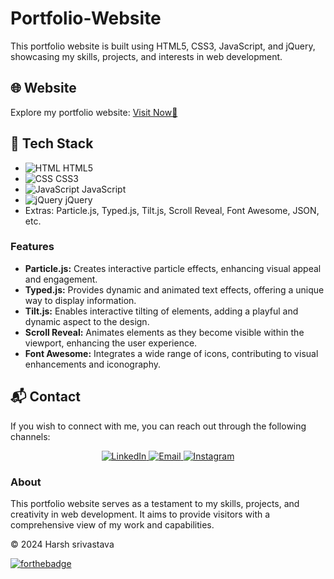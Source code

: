 # Portfolio-Website

This portfolio website is built using HTML5, CSS3, JavaScript, and jQuery, showcasing my skills, projects, and interests in web development.

## 🌐 Website

Explore my portfolio website: [Visit Now🚀](#)

## 📌 Tech Stack

- ![HTML](https://img.shields.io/badge/html5%20-%23E34F26.svg?&style=for-the-badge&logo=html5&logoColor=white) HTML5
- ![CSS](https://img.shields.io/badge/css3%20-%231572B6.svg?&style=for-the-badge&logo=css3&logoColor=white) CSS3
- ![JavaScript](https://img.shields.io/badge/javascript%20-%23323330.svg?&style=for-the-badge&logo=javascript&logoColor=%23F7DF1E) JavaScript
- ![jQuery](https://img.shields.io/badge/jquery-%230769AD.svg?style=for-the-badge&logo=jquery&logoColor=white) jQuery
- Extras: Particle.js, Typed.js, Tilt.js, Scroll Reveal, Font Awesome, JSON, etc.

### Features

- **Particle.js:** Creates interactive particle effects, enhancing visual appeal and engagement.
- **Typed.js:** Provides dynamic and animated text effects, offering a unique way to display information.
- **Tilt.js:** Enables interactive tilting of elements, adding a playful and dynamic aspect to the design.
- **Scroll Reveal:** Animates elements as they become visible within the viewport, enhancing the user experience.
- **Font Awesome:** Integrates a wide range of icons, contributing to visual enhancements and iconography.

## 📬 Contact

If you wish to connect with me, you can reach out through the following channels:

<div align="center">
  <a href="https://www.linkedin.com/in/harsh-srivastava-a4ab8a273/" target="_blank">
    <img alt="LinkedIn" src="https://img.shields.io/badge/linkedin%20-%230077B5.svg?&style=for-the-badge&logo=linkedin&logoColor=white" />
  </a>
  
  <a href="mailto:harshsrivastava1834@gmail.com" target="_blank">
    <img alt="Email" src="https://img.shields.io/badge/Gmail-D14836?style=for-the-badge&logo=gmail&logoColor=white" />
  </a>
  
  <a href="https://www.instagram.com/harshsrivastava07/" target="_blank">
    <img alt="Instagram" src="https://img.shields.io/badge/Instagram-%23E4405F?style=for-the-badge&logo=instagram&logoColor=white" />
  </a>
</div>


### About

This portfolio website serves as a testament to my skills, projects, and creativity in web development. It aims to provide visitors with a comprehensive view of my work and capabilities.

© 2024 Harsh srivastava

[![forthebadge](https://forthebadge.com/images/badges/built-with-love.svg)](https://forthebadge.com)
